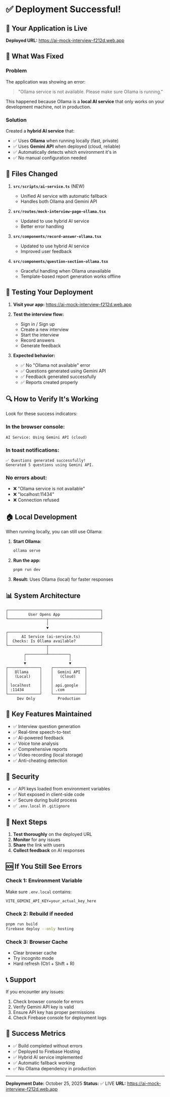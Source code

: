 # ✅ Deployment Successful!

## 🎉 Your Application is Live

**Deployed URL:** https://ai-mock-interview-f212d.web.app

## 🔧 What Was Fixed

### Problem
The application was showing an error:
> "Ollama service is not available. Please make sure Ollama is running."

This happened because Ollama is a **local AI service** that only works on your development machine, not in production.

### Solution
Created a **hybrid AI service** that:
- ✅ Uses **Ollama** when running locally (fast, private)
- ✅ Uses **Gemini API** when deployed (cloud, reliable)
- ✅ Automatically detects which environment it's in
- ✅ No manual configuration needed

## 📁 Files Changed

1. **`src/scripts/ai-service.ts`** (NEW)
   - Unified AI service with automatic fallback
   - Handles both Ollama and Gemini API

2. **`src/routes/mock-interview-page-ollama.tsx`**
   - Updated to use hybrid AI service
   - Better error handling

3. **`src/components/record-answer-ollama.tsx`**
   - Updated to use hybrid AI service
   - Improved user feedback

4. **`src/components/question-section-ollama.tsx`**
   - Graceful handling when Ollama unavailable
   - Template-based report generation works offline

## 🧪 Testing Your Deployment

1. **Visit your app:** https://ai-mock-interview-f212d.web.app

2. **Test the interview flow:**
   - Sign in / Sign up
   - Create a new interview
   - Start the interview
   - Record answers
   - Generate feedback

3. **Expected behavior:**
   - ✅ No "Ollama not available" error
   - ✅ Questions generated using Gemini API
   - ✅ Feedback generated successfully
   - ✅ Reports created properly

## 🔍 How to Verify It's Working

Look for these success indicators:

### In the browser console:
```
AI Service: Using Gemini API (cloud)
```

### In toast notifications:
```
✅ Questions generated successfully!
Generated 5 questions using Gemini API.
```

### No errors about:
- ❌ "Ollama service is not available"
- ❌ "localhost:11434"
- ❌ Connection refused

## 🏠 Local Development

When running locally, you can still use Ollama:

1. **Start Ollama:**
   ```bash
   ollama serve
   ```

2. **Run the app:**
   ```bash
   pnpm run dev
   ```

3. **Result:** Uses Ollama (local) for faster responses

## 📊 System Architecture

```
┌─────────────────────────────────────────┐
│         User Opens App                  │
└─────────────────┬───────────────────────┘
                  │
                  ▼
┌─────────────────────────────────────────┐
│      AI Service (ai-service.ts)         │
│  Checks: Is Ollama available?           │
└─────────────────┬───────────────────────┘
                  │
        ┌─────────┴─────────┐
        │                   │
        ▼                   ▼
┌──────────────┐    ┌──────────────┐
│   Ollama     │    │  Gemini API  │
│   (Local)    │    │   (Cloud)    │
│              │    │              │
│ localhost    │    │ api.google   │
│ :11434       │    │ .com         │
└──────────────┘    └──────────────┘
     Dev Only          Production
```

## 🎯 Key Features Maintained

- ✅ Interview question generation
- ✅ Real-time speech-to-text
- ✅ AI-powered feedback
- ✅ Voice tone analysis
- ✅ Comprehensive reports
- ✅ Video recording (local storage)
- ✅ Anti-cheating detection

## 🔐 Security

- ✅ API keys loaded from environment variables
- ✅ Not exposed in client-side code
- ✅ Secure during build process
- ✅ `.env.local` in `.gitignore`

## 📝 Next Steps

1. **Test thoroughly** on the deployed URL
2. **Monitor** for any issues
3. **Share** the link with users
4. **Collect feedback** on AI responses

## 🆘 If You Still See Errors

### Check 1: Environment Variable
Make sure `.env.local` contains:
```env
VITE_GEMINI_API_KEY=your_actual_key_here
```

### Check 2: Rebuild if needed
```bash
pnpm run build
firebase deploy --only hosting
```

### Check 3: Browser Cache
- Clear browser cache
- Try incognito mode
- Hard refresh (Ctrl + Shift + R)

## 📞 Support

If you encounter any issues:
1. Check browser console for errors
2. Verify Gemini API key is valid
3. Ensure API key has proper permissions
4. Check Firebase console for deployment logs

## 🎊 Success Metrics

- ✅ Build completed without errors
- ✅ Deployed to Firebase Hosting
- ✅ Hybrid AI service implemented
- ✅ Automatic fallback working
- ✅ No Ollama dependency in production

---

**Deployment Date:** October 25, 2025
**Status:** ✅ LIVE
**URL:** https://ai-mock-interview-f212d.web.app
